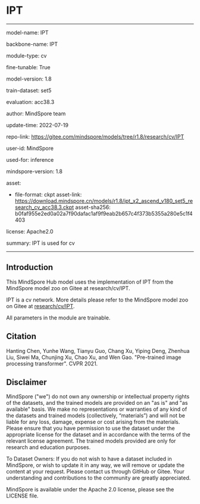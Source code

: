 # IPT

---

model-name: IPT

backbone-name: IPT

module-type: cv

fine-tunable: True

model-version: 1.8

train-dataset: set5

evaluation: acc38.3

author: MindSpore team

update-time: 2022-07-19

repo-link: <https://gitee.com/mindspore/models/tree/r1.8/research/cv/IPT>

user-id: MindSpore

used-for: inference

mindspore-version: 1.8

asset:

-
    file-format: ckpt
    asset-link: <https://download.mindspore.cn/models/r1.8/ipt_x2_ascend_v180_set5_research_cv_acc38.3.ckpt>
    asset-sha256: b0faf955e2ed0a02a7f90dafac1af9f9eab2b657c4f373b5355a280e5c1f4403

license: Apache2.0

summary: IPT is used for cv

---

## Introduction

This MindSpore Hub model uses the implementation of IPT from the MindSpore model zoo on Gitee at research/cv/IPT.

IPT is a cv network. More details please refer to the MindSpore model zoo on Gitee at [research/cv/IPT](https://gitee.com/mindspore/models/blob/r1.8/research/cv/IPT/README.md).

All parameters in the module are trainable.

## Citation

Hanting Chen, Yunhe Wang, Tianyu Guo, Chang Xu, Yiping Deng, Zhenhua Liu, Siwei Ma, Chunjing Xu, Chao Xu, and Wen Gao. "Pre-trained image processing transformer". CVPR 2021.

## Disclaimer

MindSpore ("we") do not own any ownership or intellectual property rights of the datasets, and the trained models are provided on an "as is" and "as available" basis. We make no representations or warranties of any kind of the datasets and trained models (collectively, “materials”) and will not be liable for any loss, damage, expense or cost arising from the materials. Please ensure that you have permission to use the dataset under the appropriate license for the dataset and in accordance with the terms of the relevant license agreement. The trained models provided are only for research and education purposes.

To Dataset Owners: If you do not wish to have a dataset included in MindSpore, or wish to update it in any way, we will remove or update the content at your request. Please contact us through GitHub or Gitee. Your understanding and contributions to the community are greatly appreciated.

MindSpore is available under the Apache 2.0 license, please see the LICENSE file.
